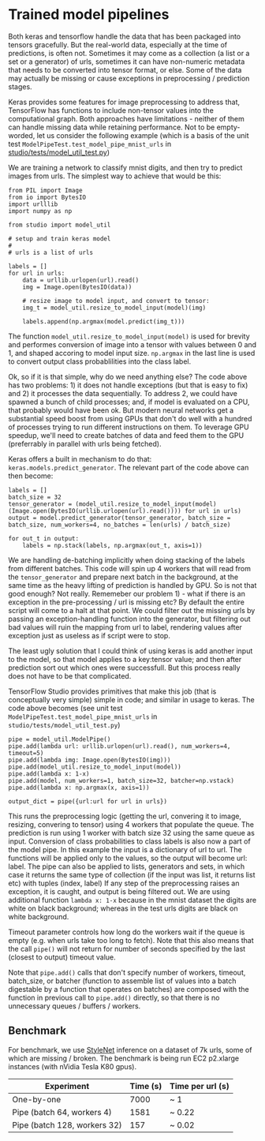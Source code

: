 # Trained model pipelines

Both keras and tensorflow handle the data that has been packaged into tensors gracefully. 
But the real-world data, especially at the time of predictions, is often not. 
Sometimes it may come as a collection (a list or a set or a generator) of urls, 
sometimes it can have non-numeric metadata that needs to be converted into tensor format, or else. 
Some of the data may actually be missing or cause exceptions in preprocessing / prediction stages. 

Keras provides some features for image preprocessing to address that, TensorFlow has functions to include 
non-tensor values into the computational graph. Both approaches have limitations - neither of them 
can handle missing data while retaining performance. 
Not to be empty-worded, let us consider the following example (which is a basis of the 
unit test `ModelPipeTest.test_model_pipe_mnist_urls` in [studio/tests/model_util_test.py](../studio/tests/model_util_test.py))

We are training a network to classify mnist digits, and then try to predict images from urls. 
The simplest way to achieve that  would be this:

    from PIL import Image
    from io import BytesIO
    import urlllib
    import numpy as np

    from studio import model_util

    # setup and train keras model
    # 
    # urls is a list of urls
    
    labels = []
    for url in urls:
        data = urllib.urlopen(url).read()
        img = Image.open(BytesIO(data))
        
        # resize image to model input, and convert to tensor:
        img_t = model_util.resize_to_model_input(model)(img)

        labels.append(np.argmax(model.predict(img_t)))


The function `model_util.resize_to_model_input(model)` is used for brevity and performes conversion of image into a tensor with values between 0 and 1, and shaped accoring to 
model input size. `np.argmax` in the last line is used to convert output class probablilities into the class label. 

Ok, so if it is that simple, why do we need anything else? The code above has two problems: 1) it does not handle exceptions (but that is easy to fix) and 2) it processes the data 
sequentially. To address 2, we could have spawned a bunch of child processes; and, if model is evaluated on a CPU, that probably would have been ok. But modern neural networks 
get a substantial speed boost from using GPUs that don't do well with a hundred of processes trying to run different instructions on them. To leverage GPU speedup, we'll need 
to create batches of data and feed them to the GPU (preferrably in parallel with urls being fetched). 

Keras offers a built in mechanism to do that: `keras.models.predict_generator`. The relevant part of the code above can then become:


    labels = []
    batch_size = 32
    tensor_generator = (model_util.resize_to_model_input(model)(Image.open(BytesIO(urllib.urlopen(url).read()))) for url in urls)
    output = model.predict_generator(tensor_generator, batch_size = batch_size, num_workers=4, no_batches = len(urls) / batch_size)

    for out_t in output:
        labels = np.stack(labels, np.argmax(out_t, axis=1))

We are handling de-batching implicitly when doing stacking of the labels from different batches. This code will spin up 4 workers that will read from the `tensor_generator`
and prepare next batch in the background, at the same time as the heavy lifting of prediction is handled by GPU. 
So is not that good enough? Not really. Rememeber our problem 1) - what if there is an exception in the pre-processing / url is missing etc? 
By default the entire script will come to a halt at that point. We could filter out the missing urls by passing an exception-handling function into the generator, but 
filtering out bad values will ruin the mapping from url to label, rendering values after exception just as useless as if script were to stop. 

The least ugly solution that I could think of using keras is add another input to the model, so that model applies to a key:tensor value; and then after prediction sort out which ones were successfull.
But this process really does not have to be that complicated. 

TensorFlow Studio provides primitives that make this job (that is conceptually very simple) simple in code; and similar in usage to keras. 
The code above becomes (see unit test `ModelPipeTest.test_model_pipe_mnist_urls` in `studio/tests/model_util_test.py`)

    
    pipe = model_util.ModelPipe()
    pipe.add(lambda url: urllib.urlopen(url).read(), num_workers=4, timeout=5)
    pipe.add(lambda img: Image.open(BytesIO(img)))
    pipe.add(model_util.resize_to_model_input(model))
    pipe.add(lambda x: 1-x)                                             
    pipe.add(model, num_workers=1, batch_size=32, batcher=np.vstack)
    pipe.add(lambda x: np.argmax(x, axis=1))

    output_dict = pipe({url:url for url in urls})


This runs the preprocessing logic (getting the url, convering it to image, resizing, convering to tensor) using 4 workers that populate the queue. 
The prediction is run using 1 worker with batch size 32 using the same queue as input. Conversion of class probabilities to class labels is also now a part of the model pipe. 
In this example the input is a dictionary of url to url. The functions will be applied only to the values, so the output will become url: label. 
The pipe can also be applied to lists, generators and sets, in which case it returns the same type of collection (if the input was list, it returns list etc) with tuples (index, label)
If any step of the preprocessing raises an exception, it is caught, and output is being filtered out. 
We are using additional function `lambda x: 1-x` because in the mnist dataset the digits are white on black background; whereas in the test urls digits are black on white background. 

Timeout parameter controls how long do the workers wait if the queue is empty (e.g. when urls take too long to fetch). Note that this also means that the call `pipe()` will not return 
for number of seconds specified by the last (closest to output) timeout value. 

Note that `pipe.add()` calls that don't specify number of workers, timeout, batch_size, or batcher (function to assemble list of values into a batch digestable by a function that operates on batches)
are composed with the function in previous call to `pipe.add()` directly, so that there is no unnecessary queues / buffers / workers. 

## Benchmark
For benchmark, we use [StyleNet](http://ieeexplore.ieee.org/document/7780408/) inference on a dataset of 7k urls, some of which are missing / broken. The benchmark is being run EC2 p2.xlarge instances (with nVidia Tesla K80 gpus). 

| Experiment                    |   Time (s)  |   Time per url (s)  |
|-------------------------------|-------------|---------------------|
| One-by-one                    |   7000      |    ~ 1              |
| Pipe (batch 64, workers 4)    |   1581      |    ~ 0.22           |
| Pipe (batch 128, workers 32)  |   157       |    ~ 0.02           |




